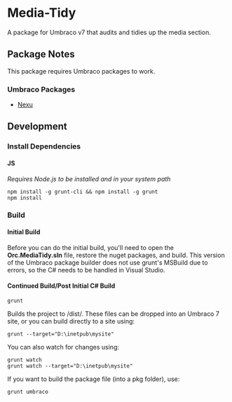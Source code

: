# Media-Tidy
A package for Umbraco v7 that audits and tidies up the media section.

## Package Notes

This package requires Umbraco packages to work.

### Umbraco Packages

* [Nexu](https://our.umbraco.com/packages/backoffice-extensions/nexu/)

## Development

### Install Dependencies

#### JS
*Requires Node.js to be installed and in your system path*

    npm install -g grunt-cli && npm install -g grunt
    npm install

### Build

#### Initial Build

Before you can do the initial build, you'll need to open the **Orc.MediaTidy.sln** file, restore the nuget packages, and build. This version of the Umbraco package builder does not use grunt's MSBuild due to errors, so the C# needs to be handled in Visual Studio.

#### Continued Build/Post Initial C# Build

    grunt

Builds the project to /dist/. These files can be dropped into an Umbraco 7 site, or you can build directly to a site using:

    grunt --target="D:\inetpub\mysite"

You can also watch for changes using:

    grunt watch
    grunt watch --target="D:\inetpub\mysite"

If you want to build the package file (into a pkg folder), use:

    grunt umbraco